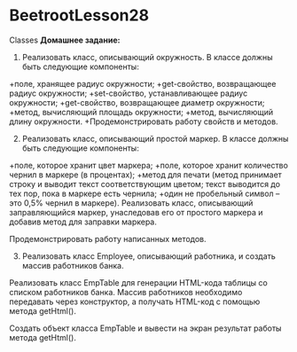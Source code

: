 # BeetrootLesson28
Classes
<b>Домашнее задание:</b><br>

1) Реализовать класс, описывающий окружность. В классе должны быть следующие компоненты:

+поле, хранящее радиус окружности;
+get-свойство, возвращающее радиус окружности;
+set-свойство, устанавливающее радиус окружности;
+get-свойство, возвращающее диаметр окружности;
+метод, вычисляющий площадь окружности;
+метод, вычисляющий длину окружности.
+Продемонстрировать работу свойств и методов. 

2) Реализовать класс, описывающий простой маркер. В классе должны быть следующие компоненты:

+поле, которое хранит цвет маркера;
+поле, которое хранит количество чернил в маркере (в процентах);
+метод для печати (метод принимает строку и выводит текст соответствующим цветом; текст выводится до тех пор, пока в маркере есть чернила; +один не пробельный символ – это 0,5% чернил в маркере).
Реализовать класс, описывающий заправляющийся маркер, унаследовав его от простого маркера и добавив метод для заправки маркера.

Продемонстрировать работу написанных методов. 

3) Реализовать класс Employee, описывающий работника, и создать массив работников банка.

Реализовать класс EmpTable для генерации HTML-кода таблицы со списком работников банка. Массив работников необходимо передавать через конструктор, а получать HTML-код с помощью метода getHtml().

Создать объект класса EmpTable и вывести на экран результат работы метода getHtml().
